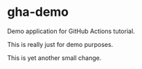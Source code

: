 # gha-demo

Demo application for GitHub Actions tutorial.

This is really just for demo purposes.

This is yet another small change.
